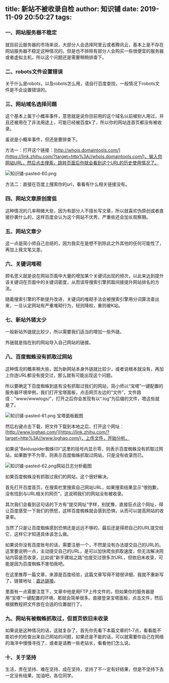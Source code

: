 title: 新站不被收录自检
author: 知识铺
date: 2019-11-09 20:50:27
tags:
---
### **一、网站服务器不稳定**

就目前云服务器的市场来说，大部分人会选择阿里云或者腾讯云，基本上是不存在网站服务器不稳定这种情况的。但是也不排除有部分人会购买一些很便宜的服务器或者虚拟主机，所以这个问题还是需要稍稍排查下。

### **二、robots文件设置错误**

关于什么是robots，以及robots怎么用，请自行百度查找，一般情况下robots文件是不会设置错误的。

### **三、网站域名选择问题**

这个基本上属于小概率事件，意思就是说你目前用的这个域名以前被别人用过，并且还被用在了非法用途上，可能已经被百度k了，所以你的网站连首页都没有被收录。

虽说是小概率事件，但还是要排查下。

方法一：打开这个链接：[http://whois.domaintools.com/](https://link.zhihu.com/?target=http%3A//whois.domaintools.com/)，输入你网站URL，然后点击搜索，跳转页面后你就会看到这个URL的历史使用情况了。

![知识铺-pasted-60.png](https:\/\/blog.zshipu.com/note/images/pasted-60.png)


方法二：直接在百度上搜索你的url，看看有什么相关链接没有。

### **四、网站文章原创度低**

这种情况的几率稍微大些，因为有部分人不擅长写文章，所以就喜欢伪原创或者直接抄袭什么的，这样百度会认为这个网站不优秀，严重些还会加长观察期。

### **五、网站文章少**

这一点是简小师自己总结的，因为我实在是想不到除此之外其他的任何可能性了，再加上我文笔又差。

### **六、关键词堆砌**

顾名思义就是说在网站页面中大量的增加某个关键词出现的频次，以此来达到提升该关键词在页面中的关键词密度，从而误导搜索引擎抓取间接提升网站排名的方法。

随着搜索引擎的不断提升改进，关键词的堆砌手法会被搜索引擎用分词算法查出来，一旦认定网站有严重堆砌行为，轻则降权，重则被K站。

### **七、新站外链太少**

一般新站外链就比较少，所以需要我们适当的增加一些外链。

外链就是指在别的网站导入自己网站的链接。

### **八、百度蜘蛛没有抓取过网站**

这种情况的概率稍大些，因为新网站本身外链就比较少，或者说根本就没有，再加上你连URL都没有提交过，那么就有可能出现这个问题。

所以要确定下百度蜘蛛到底有没有抓取过我们的网站，简小师以“宝塔”一键配置的服务器环境举例，我们打开宝塔面板，点击网页左边的“文件”，文件路径：“www/wwwlogs/”，打开之后你会发现有以“.log”为后缀的文件，嗯这些就是了。


![知识铺-pasted-61.png](https:\/\/blog.zshipu.com/note/images/pasted-61.png)
宝塔面板截图

然后右键点击下载，把文件下载到本地之后，打开这个网址：[http://www.loghao.com/](https://link.zhihu.com/?target=http%3A//www.loghao.com/)，上传文件，开始分析。

如果说“Baiduspider蜘蛛(0)”这里的括号内显示零，则表示百度蜘蛛没有抓取过网站，如果数字不为零，则表示百度蜘蛛抓取过网站，只是没有收录而已。


![知识铺-pasted-62.png](https:\/\/blog.zshipu.com/note/images/pasted-62.png)网站日志分析截图

如果百度蜘蛛没有抓取过我们的网站，这个很好解决。

首先打开百度首页，在搜索栏里搜索自己网站URL，如果搜索结果显示“很抱歉，没有找到与URL相关的网页”，这说明我们的网站没有被收录。

其次我们会看到这句话的下方有“提交网址”字样，别犹豫，直接狂点这个网址，得让百度感受一下我们的愤怒，这样百度蜘蛛就会感到恐惧，从而可以提高网站的收录率。

当然了只是让百度蜘蛛感到恐惧还是远远不够的，最后还是得把自己的URL提交给它，这样它才知道具体该怎么做。

如果说你没有百度账号的话，需要注册一个，不然是没有办法提交自己的URL的。这里要说明一点，主动提交自己的URL，是可以加快爬虫抓取速度，但无法解决网站内容是否收录，比如说“新手建站之路”也提交过很多次URL，但依旧未收录，可能是因为百度蜘蛛不害怕我吧。

在这里推荐一篇文章，来源是百度经验，这篇文章写得不错很详细，我就不重新写了。链接地址：[直达链接](https://jingyan.baidu.com/article/6b97984dee19b81ca3b0bf4c.html)。

里面有一点需要注意下，文章中他是用FTP上传文件的，但如果你的服务器是用“宝塔”一键配置的环境，那就会简单很多。直接登录宝塔面板，点击文件，然后根据教程把文件放在合适的位置就行了。

### **九、网站有被蜘蛛抓取过，但首页依旧未收录**

如果说是这种情况的话，这就复杂了，首先你先看下本篇文章的1-7点，看看能不能初步的检查出来自己网站的问题，如果还是不能的话，可以就需要你自己在网络的海洋中慢慢寻找了，或者是请教一些老站长，看看他们怎么说。

### **十、关于坚持**

生活，贵在坚持、难在坚持、成在坚持，坚持了不一定有好结果，但是不坚持下去一定没有结果，加油吧，各位同学。